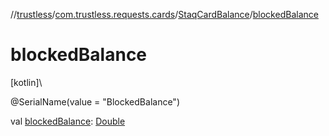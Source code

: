 //[trustless](../../../index.md)/[com.trustless.requests.cards](../index.md)/[StaqCardBalance](index.md)/[blockedBalance](blocked-balance.md)

# blockedBalance

[kotlin]\

@SerialName(value = &quot;BlockedBalance&quot;)

val [blockedBalance](blocked-balance.md): [Double](https://kotlinlang.org/api/latest/jvm/stdlib/kotlin/-double/index.html)

